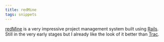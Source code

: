```yaml
---
title: redMine
tags: snippets
---
```


[redMine](http://typechecked.net/wiki/redMine) is a very impressive project management system built using [Rails](http://typechecked.net/wiki/Rails). Still in the very early stages but I already like the look of it better than [Trac](http://typechecked.net/wiki/Trac).
